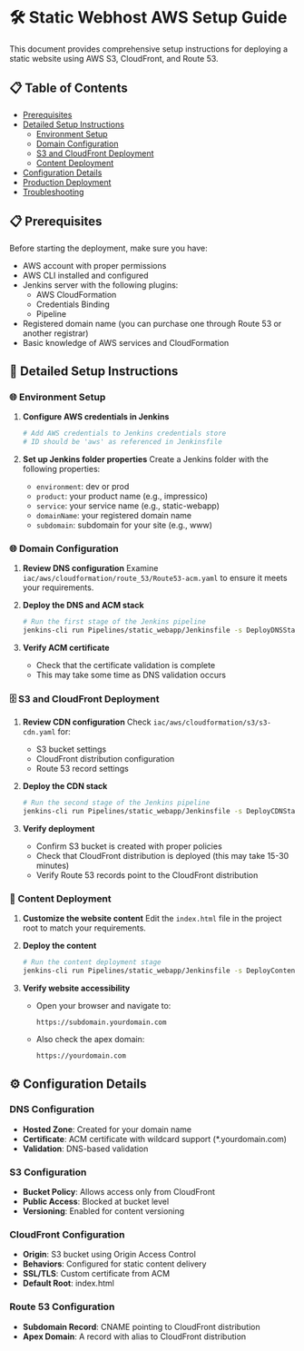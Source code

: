 # 🛠️ Static Webhost AWS Setup Guide

This document provides comprehensive setup instructions for deploying a static website using AWS S3, CloudFront, and Route 53.

## 📋 Table of Contents
- [Prerequisites](#prerequisites)
- [Detailed Setup Instructions](#detailed-setup-instructions)
  - [Environment Setup](#environment-setup)
  - [Domain Configuration](#domain-configuration)
  - [S3 and CloudFront Deployment](#s3-and-cloudfront-deployment)
  - [Content Deployment](#content-deployment)
- [Configuration Details](#configuration-details)
- [Production Deployment](#production-deployment)
- [Troubleshooting](#troubleshooting)

## 📋 Prerequisites
Before starting the deployment, make sure you have:

- AWS account with proper permissions
- AWS CLI installed and configured
- Jenkins server with the following plugins:
  - AWS CloudFormation
  - Credentials Binding
  - Pipeline
- Registered domain name (you can purchase one through Route 53 or another registrar)
- Basic knowledge of AWS services and CloudFormation

## 🚀 Detailed Setup Instructions

### 🌐 Environment Setup

1. **Configure AWS credentials in Jenkins**
   ```bash
   # Add AWS credentials to Jenkins credentials store
   # ID should be 'aws' as referenced in Jenkinsfile
   ```

2. **Set up Jenkins folder properties**
   Create a Jenkins folder with the following properties:
   - `environment`: dev or prod
   - `product`: your product name (e.g., impressico)
   - `service`: your service name (e.g., static-webapp)
   - `domainName`: your registered domain name
   - `subdomain`: subdomain for your site (e.g., www)

### 🌐 Domain Configuration

1. **Review DNS configuration**
   Examine `iac/aws/cloudformation/route_53/Route53-acm.yaml` to ensure it meets your requirements.

2. **Deploy the DNS and ACM stack**
   ```bash
   # Run the first stage of the Jenkins pipeline
   jenkins-cli run Pipelines/static_webapp/Jenkinsfile -s DeployDNSStack
   ```

3. **Verify ACM certificate**
   - Check that the certificate validation is complete
   - This may take some time as DNS validation occurs

### 🗄️ S3 and CloudFront Deployment

1. **Review CDN configuration**
   Check `iac/aws/cloudformation/s3/s3-cdn.yaml` for:
   - S3 bucket settings
   - CloudFront distribution configuration
   - Route 53 record settings

2. **Deploy the CDN stack**
   ```bash
   # Run the second stage of the Jenkins pipeline
   jenkins-cli run Pipelines/static_webapp/Jenkinsfile -s DeployCDNStack
   ```

3. **Verify deployment**
   - Confirm S3 bucket is created with proper policies
   - Check that CloudFront distribution is deployed (this may take 15-30 minutes)
   - Verify Route 53 records point to the CloudFront distribution

### 📄 Content Deployment

1. **Customize the website content**
   Edit the `index.html` file in the project root to match your requirements.

2. **Deploy the content**
   ```bash
   # Run the content deployment stage
   jenkins-cli run Pipelines/static_webapp/Jenkinsfile -s DeployContent
   ```

3. **Verify website accessibility**
   - Open your browser and navigate to:
     ```
     https://subdomain.yourdomain.com
     ```
   - Also check the apex domain:
     ```
     https://yourdomain.com
     ```

## ⚙️ Configuration Details

### DNS Configuration
- **Hosted Zone**: Created for your domain name
- **Certificate**: ACM certificate with wildcard support (*.yourdomain.com)
- **Validation**: DNS-based validation

### S3 Configuration
- **Bucket Policy**: Allows access only from CloudFront
- **Public Access**: Blocked at bucket level
- **Versioning**: Enabled for content versioning

### CloudFront Configuration
- **Origin**: S3 bucket using Origin Access Control
- **Behaviors**: Configured for static content delivery
- **SSL/TLS**: Custom certificate from ACM
- **Default Root**: index.html

### Route 53 Configuration
- **Subdomain Record**: CNAME pointing to CloudFront distribution
- **Apex Domain**: A record with alias to CloudFront distribution
